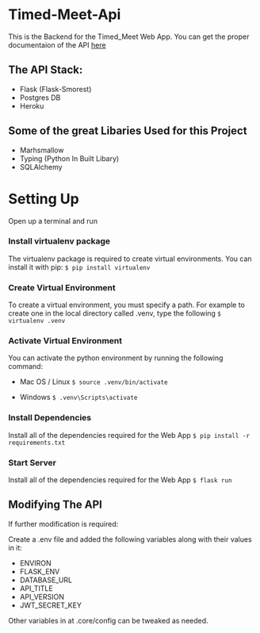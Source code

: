 # Timed-Meet-Api

This is the Backend for the Timed_Meet Web App.
You can get the proper documentaion of the API [here](https://timed-meet.herokuapp.com/redoc)

## The API Stack:

- Flask (Flask-Smorest)
- Postgres DB
- Heroku

## Some of the great Libaries Used for this Project

- Marhsmallow
- Typing (Python In Built Libary)
- SQLAlchemy

# Setting Up

Open up a terminal and run

### Install virtualenv package

The virtualenv package is required to create virtual environments. You can install it with pip:
`$ pip install virtualenv`

### Create Virtual Environment

To create a virtual environment, you must specify a path. For example to create one in the local directory called .venv, type the following
`$ virtualenv .venv`

### Activate Virtual Environment

You can activate the python environment by running the following command:

- Mac OS / Linux
  `$ source .venv/bin/activate`

- Windows
  `$ .venv\Scripts\activate`

### Install Dependencies

Install all of the dependencies required for the Web App
`$ pip install -r requirements.txt`

### Start Server

Install all of the dependencies required for the Web App
`$ flask run`

## Modifying The API

If further modification is required:

Create a .env file and added the following variables along with their values in it:

- ENVIRON
- FLASK_ENV
- DATABASE_URL
- API_TITLE
- API_VERSION
- JWT_SECRET_KEY

Other variables in at .core/config can be tweaked as needed.
